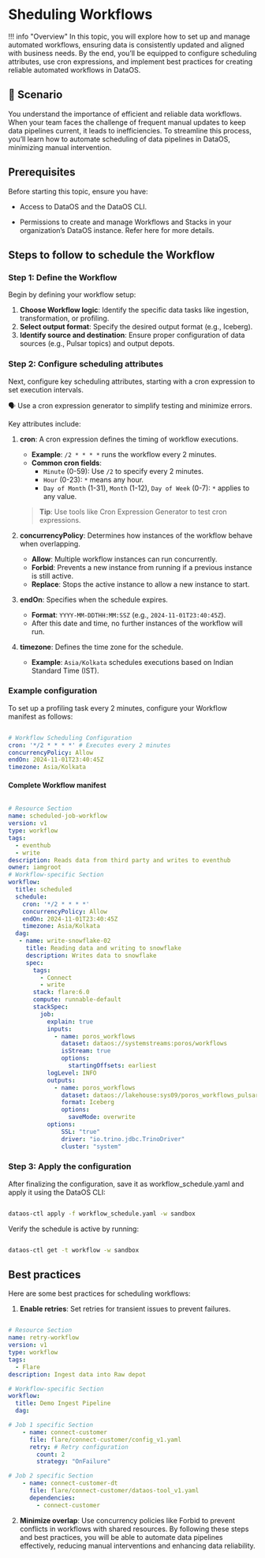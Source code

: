 # Sheduling Workflows

!!! info "Overview"
    In this topic, you will explore how to set up and manage automated workflows, ensuring data is consistently updated and aligned with business needs. By the end, you’ll be equipped to configure scheduling attributes, use cron expressions, and implement best practices for creating reliable automated workflows in DataOS.

## 📘 Scenario

You understand the importance of efficient and reliable data workflows. When your team faces the challenge of frequent manual updates to keep data pipelines current, it leads to inefficiencies. To streamline this process, you’ll learn how to automate scheduling of data pipelines in DataOS, minimizing manual intervention.

## Prerequisites
Before starting this topic, ensure you have:

- Access to DataOS and the DataOS CLI.

- Permissions to create and manage Workflows and Stacks in your organization’s DataOS instance. Refer here for more details.

## Steps to follow to schedule the Workflow

### **Step 1: Define the Workflow**

Begin by defining your workflow setup:

1. **Choose Workflow logic**: Identify the specific data tasks like ingestion, transformation, or profiling.
2. **Select output format**: Specify the desired output format (e.g., Iceberg).
3. **Identify source and destination**: Ensure proper configuration of data sources (e.g., Pulsar topics) and output depots.

### **Step 2: Configure scheduling attributes**

Next, configure key scheduling attributes, starting with a cron expression to set execution intervals.

<aside class="callout"> 🗣️ Use a cron expression generator to simplify testing and minimize errors. </aside>

Key attributes include:

1. **cron**: A cron expression defines the timing of workflow executions.
   - **Example**: `/2 * * * *` runs the workflow every 2 minutes.
   - **Common cron fields**:
     - `Minute` (0-59): Use `/2` to specify every 2 minutes.
     - `Hour` (0-23): `*` means any hour.
     - `Day of Month` (1-31), `Month` (1-12), `Day of Week` (0-7): `*` applies to any value.
     
    > **Tip**: Use tools like Cron Expression Generator to test cron expressions.

2. **concurrencyPolicy**: Determines how instances of the workflow behave when overlapping.
   - **Allow**: Multiple workflow instances can run concurrently.
   - **Forbid**: Prevents a new instance from running if a previous instance is still active.
   - **Replace**: Stops the active instance to allow a new instance to start.

3. **endOn**: Specifies when the schedule expires.
   - **Format**: `YYYY-MM-DDTHH:MM:SSZ` (e.g., `2024-11-01T23:40:45Z`).
   - After this date and time, no further instances of the workflow will run.

4. **timezone**: Defines the time zone for the schedule.
   - **Example**: `Asia/Kolkata` schedules executions based on Indian Standard Time (IST).


### **Example configuration**
To set up a profiling task every 2 minutes, configure your Workflow manifest as follows:

```yaml

# Workflow Scheduling Configuration
cron: '*/2 * * * *' # Executes every 2 minutes
concurrencyPolicy: Allow
endOn: 2024-11-01T23:40:45Z
timezone: Asia/Kolkata
```
#### **Complete Workflow manifest**

```yaml

# Resource Section
name: scheduled-job-workflow
version: v1
type: workflow
tags:
  - eventhub
  - write
description: Reads data from third party and writes to eventhub
owner: iamgroot
# Workflow-specific Section
workflow:
  title: scheduled 
  schedule: 
    cron: '*/2 * * * *' 
    concurrencyPolicy: Allow 
    endOn: 2024-11-01T23:40:45Z
    timezone: Asia/Kolkata
  dag: 
   - name: write-snowflake-02
     title: Reading data and writing to snowflake
     description: Writes data to snowflake
     spec:
       tags:
         - Connect
         - write
       stack: flare:6.0
       compute: runnable-default
       stackSpec:
         job:
           explain: true
           inputs:
             - name: poros_workflows
               dataset: dataos://systemstreams:poros/workflows
               isStream: true
               options:
                 startingOffsets: earliest
           logLevel: INFO
           outputs:
             - name: poros_workflows
               dataset: dataos://lakehouse:sys09/poros_workflows_pulsar?acl=rw
               format: Iceberg
               options:
                 saveMode: overwrite
           options: 
               SSL: "true"
               driver: "io.trino.jdbc.TrinoDriver"
               cluster: "system"

```
### **Step 3: Apply the configuration**
After finalizing the configuration, save it as workflow_schedule.yaml and apply it using the DataOS CLI:

```bash

dataos-ctl apply -f workflow_schedule.yaml -w sandbox
```
Verify the schedule is active by running:

```bash

dataos-ctl get -t workflow -w sandbox

```
## Best practices
Here are some best practices for scheduling workflows:

1. **Enable retries**: Set retries for transient issues to prevent failures.

```yaml

# Resource Section
name: retry-workflow
version: v1
type: workflow
tags:
  - Flare
description: Ingest data into Raw depot

# Workflow-specific Section
workflow:
  title: Demo Ingest Pipeline
  dag:

# Job 1 specific Section
    - name: connect-customer
      file: flare/connect-customer/config_v1.yaml
      retry: # Retry configuration
        count: 2
        strategy: "OnFailure"

# Job 2 specific Section
    - name: connect-customer-dt
      file: flare/connect-customer/dataos-tool_v1.yaml
      dependencies:
        - connect-customer
```
2. **Minimize overlap**: Use concurrency policies like Forbid to prevent conflicts in workflows with shared resources.
By following these steps and best practices, you will be able to automate data pipelines effectively, reducing manual interventions and enhancing data reliability.